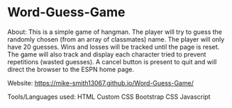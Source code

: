 # Word-Guess-Game

About:
    This is a simple game of hangman. 
    The player will try to guess the randomly chosen (from an array of classmates) name. 
    The player will only have 20 guesses.
    Wins and losses will be tracked until the page is reset.
    The game will also track and display each character tried to prevent repetitions (wasted guesses).
    A cancel button is present to quit and will direct the browser to the ESPN home page.

Website: 
    https://mike-smith13067.github.io/Word-Guess-Game/

Tools/Languages used:
    HTML
    Custom CSS
    Bootstrap CSS
    Javascript
